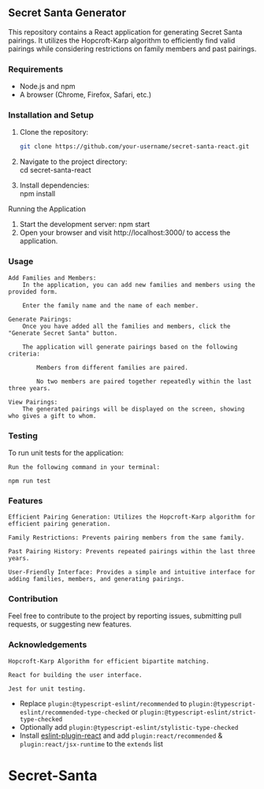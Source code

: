 ## Secret Santa Generator

This repository contains a React application for generating Secret Santa pairings. It utilizes the Hopcroft-Karp algorithm to efficiently find valid pairings while considering restrictions on family members and past pairings.

### Requirements

* Node.js and npm
* A browser (Chrome, Firefox, Safari, etc.)

### Installation and Setup

1. Clone the repository:
   ```bash
   git clone https://github.com/your-username/secret-santa-react.git

2. Navigate to the project directory:   
   cd secret-santa-react

3. Install dependencies:   
   npm install

Running the Application

  1.  Start the development server:
    npm start
  2. Open your browser and visit http://localhost:3000/ to access the application.
  
  ### Usage

    Add Families and Members:
        In the application, you can add new families and members using the provided form.

        Enter the family name and the name of each member.

    Generate Pairings:
        Once you have added all the families and members, click the "Generate Secret Santa" button.

        The application will generate pairings based on the following criteria:

            Members from different families are paired.

            No two members are paired together repeatedly within the last three years.

    View Pairings:
        The generated pairings will be displayed on the screen, showing who gives a gift to whom.
  ### Testing
  To run unit tests for the application:

    Run the following command in your terminal:
          
    npm run test
  ### Features
    Efficient Pairing Generation: Utilizes the Hopcroft-Karp algorithm for efficient pairing generation.

    Family Restrictions: Prevents pairing members from the same family.

    Past Pairing History: Prevents repeated pairings within the last three years.

    User-Friendly Interface: Provides a simple and intuitive interface for adding families, members, and generating pairings.

  ### Contribution

Feel free to contribute to the project by reporting issues, submitting pull requests, or suggesting new features.

  ### Acknowledgements

    Hopcroft-Karp Algorithm for efficient bipartite matching.

    React for building the user interface.

    Jest for unit testing.

- Replace `plugin:@typescript-eslint/recommended` to `plugin:@typescript-eslint/recommended-type-checked` or `plugin:@typescript-eslint/strict-type-checked`
- Optionally add `plugin:@typescript-eslint/stylistic-type-checked`
- Install [eslint-plugin-react](https://github.com/jsx-eslint/eslint-plugin-react) and add `plugin:react/recommended` & `plugin:react/jsx-runtime` to the `extends` list
# Secret-Santa
